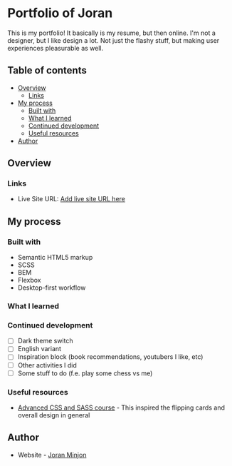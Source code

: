 # Portfolio of Joran

This is my portfolio! It basically is my resume, but then online. I'm not a designer, but I like design a lot. Not just the flashy stuff, but making user experiences pleasurable as well.

## Table of contents

- [Overview](#overview)
  - [Links](#links)
- [My process](#my-process)
  - [Built with](#built-with)
  - [What I learned](#what-i-learned)
  - [Continued development](#continued-development)
  - [Useful resources](#useful-resources)
- [Author](#author)

## Overview

### Links

- Live Site URL: [Add live site URL here](https://joranminjon.com)

## My process

### Built with

- Semantic HTML5 markup
- SCSS
- BEM
- Flexbox
- Desktop-first workflow

### What I learned

### Continued development

- [ ] Dark theme switch
- [ ] English variant
- [ ] Inspiration block (book recommendations, youtubers I like, etc)
- [ ] Other activities I did
- [ ] Some stuff to do (f.e. play some chess vs me)

### Useful resources

- [Advanced CSS and SASS course](https://www.udemy.com/course/advanced-css-and-sass/) - This inspired the flipping cards and overall design in general

## Author

- Website - [Joran Minjon](https://joranminjon.com)
